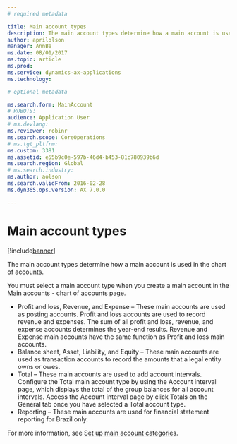 ```yaml
---
# required metadata

title: Main account types
description: The main account types determine how a main account is used in the chart of accounts.
author: aprilolson
manager: AnnBe
ms.date: 08/01/2017
ms.topic: article
ms.prod: 
ms.service: dynamics-ax-applications
ms.technology: 

# optional metadata

ms.search.form: MainAccount
# ROBOTS: 
audience: Application User
# ms.devlang: 
ms.reviewer: robinr
ms.search.scope: CoreOperations
# ms.tgt_pltfrm: 
ms.custom: 3381
ms.assetid: e55b9c0e-597b-46d4-b453-81c780939b6d
ms.search.region: Global
# ms.search.industry: 
ms.author: aolson
ms.search.validFrom: 2016-02-28
ms.dyn365.ops.version: AX 7.0.0

---
```


# Main account types

[!include[banner](../includes/banner.md)]


The main account types determine how a main account is used in the chart of accounts.

You must select a main account type when you create a main account in the Main accounts - chart of accounts page.
-   Profit and loss, Revenue, and Expense – These main accounts are used as posting accounts. Profit and loss accounts are used to record revenue and expenses. The sum of all profit and loss, revenue, and expense accounts determines the year-end results. Revenue and Expense main accounts have the same function as Profit and loss main accounts.
-   Balance sheet, Asset, Liability, and Equity – These main accounts are used as transaction accounts to record the amounts that a legal entity owns or owes.
-   Total – These main accounts are used to add account intervals. Configure the Total main account type by using the Account interval page, which displays the total of the group balances for all account intervals. Access the Account interval page by click Totals on the General tab once you have selected a Total account type.
-   Reporting – These main accounts are used for financial statement reporting for Brazil only.

For more information, see [Set up main account categories](tasks/set-up-main-account-categories.md).



